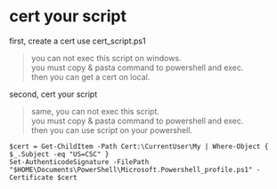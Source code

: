 # cert your script
first, create a cert use cert_script.ps1
> you can not exec this script on windows.  
> you must copy & pasta command to powershell and exec.  
> then you can get a cert on local.

second, cert your script
> same, you can not exec this script.  
> you must copy & pasta command to powershell and exec.  
> then you can use script on your powershell.

```
$cert = Get-ChildItem -Path Cert:\CurrentUser\My | Where-Object { $_.Subject -eq "US=CSC" }  
Set-AuthenticodeSignature -FilePath "$HOME\Documents\PowerShell\Microsoft.Powershell_profile.ps1" -Certificate $cert
```
